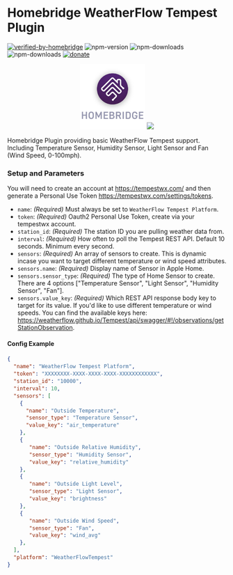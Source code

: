 # Homebridge WeatherFlow Tempest Plugin

[![verified-by-homebridge](https://badgen.net/badge/homebridge/verified/purple)](https://github.com/homebridge/homebridge/wiki/Verified-Plugins) ![npm-version](https://badgen.net/npm/v/homebridge-weatherflow-tempest?icon=npm&label) ![npm-downloads](https://badgen.net/npm/dt/homebridge-weatherflow-tempest?icon=npm&label) ![npm-downloads](https://badgen.net/npm/dt/homebridge-weatherflow-tempest?icon=npm&label) [![donate](https://badgen.net/badge/donate/paypal/yellow)](https://paypal.me/chasenicholl)

<p align="center">
<img src="https://github.com/homebridge/branding/raw/master/logos/homebridge-wordmark-logo-vertical.png" width="150">
<img src="https://weatherflow.com/wp-content/uploads/2016/05/Tempest-powered-by-01.svg" width="250">
</p>

Homebridge Plugin providing basic WeatherFlow Tempest support. Including Temperature Sensor, Humidity Sensor, Light Sensor and Fan (Wind Speed, 0-100mph).

### Setup and Parameters

You will need to create an account at https://tempestwx.com/ and then generate a Personal Use Token https://tempestwx.com/settings/tokens.

- `name`: _(Required)_ Must always be set to `WeatherFlow Tempest Platform`.
- `token`: _(Required)_ Oauth2 Personal Use Token, create via your tempestwx account.
- `station_id`: _(Required)_ The station ID you are pulling weather data from.
- `interval`: _(Required)_ How often to poll the Tempest REST API. Default 10 seconds. Minimum every second.
- `sensors`: _(Required)_ An array of sensors to create. This is dynamic incase you want to target different temperature or wind speed attributes.
- `sensors.name`: _(Required)_ Display name of Sensor in Apple Home.
- `sensors.sensor_type`: _(Required)_ The type of Home Sensor to create. There are 4 options ["Temperature Sensor", "Light Sensor", "Humidity Sensor", "Fan"].
- `sensors.value_key`: _(Required)_ Which REST API response body key to target for its value. If you'd like to use different temperature or wind speeds. You can find the available keys here: https://weatherflow.github.io/Tempest/api/swagger/#!/observations/getStationObservation.

#### Config Example

```json
{
  "name": "WeatherFlow Tempest Platform",
  "token": "XXXXXXXX-XXXX-XXXX-XXXX-XXXXXXXXXXXX",
  "station_id": "10000",
  "interval": 10,
  "sensors": [
    {
      "name": "Outside Temperature",
      "sensor_type": "Temperature Sensor",
      "value_key": "air_temperature"
    },
    {
       "name": "Outside Relative Humidity",
       "sensor_type": "Humidity Sensor",
       "value_key": "relative_humidity"
    },
    {
       "name": "Outside Light Level",
       "sensor_type": "Light Sensor",
       "value_key": "brightness"
    },
    {
       "name": "Outside Wind Speed",
       "sensor_type": "Fan",
       "value_key": "wind_avg"
    },
  ],
  "platform": "WeatherFlowTempest"
}
```